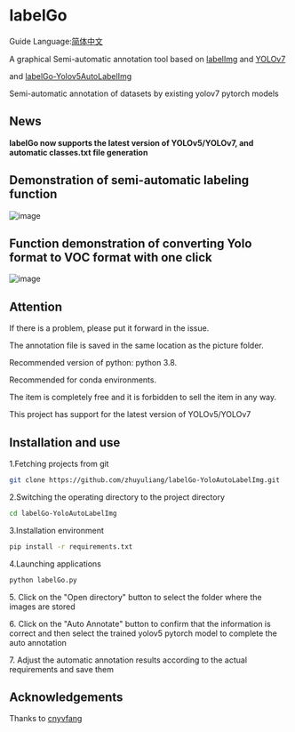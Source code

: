# labelGo
<p>Guide Language:<a href="https://github.com/cnyvfang/labelGo-Yolov7AutoLabelImg/blob/master/readme_zh_cn.md">简体中文</a></p>
<p>A graphical Semi-automatic annotation tool based on <a href="https://github.com/tzutalin/labelImg">labelImg</a> and <a href="https://github.com/WongKinYiu/yolov7">YOLOv7</a></p> and <a href="https://github.com/cnyvfang/labelGo-Yolov5AutoLabelImg">labelGo-Yolov5AutoLabelImg</a></p>
<p>Semi-automatic annotation of datasets by existing yolov7 pytorch models</p>

## News
**labelGo now supports the latest version of YOLOv5/YOLOv7, and automatic classes.txt file generation**

## Demonstration of semi-automatic labeling function
![image](https://github.com/zhuyuliang/labelGo-YoloAutoLabelImg/master/demo/demo1.gif) 
## Function demonstration of converting Yolo format to VOC format with one click
![image](https://github.com/zhuyuliang/labelGo-YoloAutoLabelImg/master/demo/demo2.gif) 

## Attention
<p>If there is a problem, please put it forward in the issue.</p>
<p>The annotation file is saved in the same location as the picture folder.</p>
<p>Recommended version of python: python 3.8.</p>
<p>Recommended for conda environments.</p>
<p>The item is completely free and it is forbidden to sell the item in any way. </p>
<p>This project has support for the latest version of YOLOv5/YOLOv7</p>


## Installation and use
<p>1.Fetching projects from git</p>

```bash
git clone https://github.com/zhuyuliang/labelGo-YoloAutoLabelImg.git
```

<p>2.Switching the operating directory to the project directory</p>

```bash
cd labelGo-YoloAutoLabelImg
```

<p>3.Installation environment</p>

```bash
pip install -r requirements.txt
```

<p>4.Launching applications</p>

```bash
python labelGo.py
```

<p>5. Click on the "Open directory" button to select the folder where the images are stored</p>

<p>6. Click on the "Auto Annotate" button to confirm that the information is correct and then select the trained yolov5 pytorch model to complete the auto annotation</p>

<p>7. Adjust the automatic annotation results according to the actual requirements and save them</p>

## Acknowledgements
Thanks to [cnyvfang](https://github.com/cnyvfang/labelGo-Yolov5AutoLabelImg)
